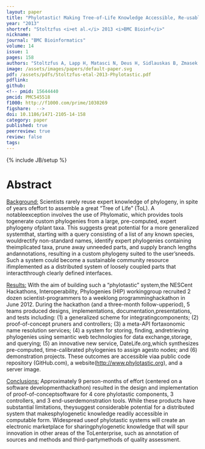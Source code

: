 ```yaml
---
layout: paper
title: "Phylotastic! Making Tree-of-Life Knowledge Accessible, Re-usable and Convenient"
year: "2013"
shortref: "Stoltzfus <i>et al.</i> 2013 <i>BMC Bioinf</i>"
nickname: 
journal: "BMC Bioinformatics"
volume: 14
issue: 1
pages: 158
authors: "Stoltzfus A, Lapp H, Matasci N, Deus H, Sidlauskas B, Zmasek CM, Vaidya G, Pontelli E, Cranston K, Vos R, Webb CO, Harmon LJ, Pirrung M, O'Meara B, Pennell MW, Mirarab S, Rosenberg MS, Balhoff JP, <b><u>Bik HM</u></b>, Heath T, Midford P, Brown JW, McTavish EJ, Sukumaran J, Westneat M, Alfaro ME, Steele A"
image: /assets/images/papers/default-paper.svg
pdf: /assets/pdfs/Stoltzfus-etal-2013-Phylotastic.pdf
pdflink:
github: 
<!-- pmid: 15644440
pmcid: PMC545518
f1000: http://f1000.com/prime/1030269
figshare:  -->
doi: 10.1186/1471-2105-14-158
category: paper
published: true
peerreview: true
review: false
tags: 
---
```

{% include JB/setup %}

# Abstract

<u>Background:</u> Scientists rarely reuse expert knowledge of phylogeny, in spite of years ofeffort to assemble a great “Tree of Life” (ToL). A notableexception involves the use of Phylomatic, which provides tools togenerate custom phylogenies from a large, pre-computed, expert phylogeny ofplant taxa. This suggests great potential for a more generalized systemthat, starting with a query consisting of a list of any known species, wouldrectify non-standard names, identify expert phylogenies containing theimplicated taxa, prune away unneeded parts, and supply branch lengths andannotations, resulting in a custom phylogeny suited to the user’sneeds. Such a system could become a sustainable community resource ifimplemented as a distributed system of loosely coupled parts that interactthrough clearly defined interfaces.

<u>Results:</u> With the aim of building such a “phylotastic” system,the NESCent Hackathons, Interoperability, Phylogenies (HIP) workinggroup recruited 2 dozen scientist-programmers to a weeklong programminghackathon in June 2012. During the hackathon (and a three-month follow-upperiod), 5 teams produced designs, implementations, documentation,presentations, and tests including: (1) a generalized scheme for integratingcomponents; (2) proof-of-concept pruners and controllers; (3) a meta-API fortaxonomic name resolution services; (4) a system for storing, finding, andretrieving phylogenies using semantic web technologies for data exchange,storage, and querying; (5) an innovative new service, DateLife.org,which synthesizes pre-computed, time-calibrated phylogenies to assign agesto nodes; and (6) demonstration projects. These outcomes are accessible viaa public code repository (GitHub.com), a website(http://www.phylotastic.org), and a server image.

<u>Conclusions:</u> Approximately 9 person-months of effort (centered on a software developmenthackathon) resulted in the design and implementation of proof-of-conceptsoftware for 4 core phylotastic components, 3 controllers, and 3 end-userdemonstration tools. While these products have substantial limitations, theysuggest considerable potential for a distributed system that makesphylogenetic knowledge readily accessible in computable form. Widespread useof phylotastic systems will create an electronic marketplace for sharingphylogenetic knowledge that will spur innovation in other areas of the ToLenterprise, such as annotation of sources and methods and third-partymethods of quality assessment.